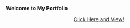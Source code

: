  **Welcome to My Portfolio**

<p align="center">
<a href="https://aditikute24.github.io/">Click Here and View!</a>
</p>

